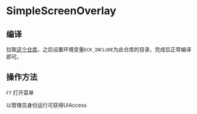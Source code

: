 # SimpleScreenOverlay

## 编译

拉取[这个仓库](https://github.com/QingKong-s/WinEzCtrlKit)，之后设置环境变量`ECK_INCLUDE`为此仓库的目录，完成后正常编译即可。

## 操作方法

`F7` 打开菜单

以管理员身份运行可获得UIAccess